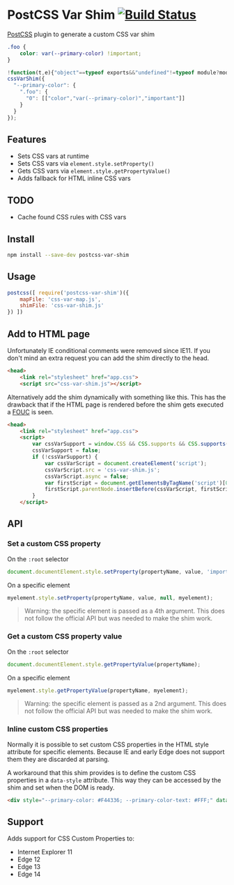 # PostCSS Var Shim [![Build Status][ci-img]][ci]

[PostCSS] plugin to generate a custom CSS var shim

[PostCSS]: https://github.com/postcss/postcss
[ci-img]:  https://travis-ci.org/luwes/postcss-var-shim.svg
[ci]:      https://travis-ci.org/luwes/postcss-var-shim

```css
.foo {
    color: var(--primary-color) !important;
}
```

```js
!function(t,e){"object"==typeof exports&&"undefined"!=typeof module?module.exports=e():"function"==typeof define&&define.amd?define(e):t.cssVarShim=e()}(this,function(){"use strict";function t(t,e){return(e=e||document).querySelectorAll(t)}function e(t){return u(t).reduce(function(t,n){return t.concat(n.cssRules?e(n.cssRules):n)},[])}function n(t,e,n){n=n||[];for(var r;null!==(r=e.exec(t));)n.push(r),e.lastIndex=r.index+r[0].length;return n}function r(t){return function(e){t.apply(this,e)}}function o(t,e){return e.reduce(function(t,e){return t?t[e]:void 0},t)}function c(t){return t=t||{},function(e){return t[e]=isNaN(t[e])?0:t[e]+1,t[e]}}function u(t){return[].slice.call(t)}function s(t){"loading"!==document.readyState?t():document.addEventListener("DOMContentLoaded",t)}return function(i){function a(t,e){var r=n(t,/--[^\s,)]+/g);return r.length&&r.forEach(function(n){var r=n[0],c=o(e,[r]);if(c){var u=new RegExp("var\\("+r+"(,[^)]+)?\\)");t=t.replace(u,c),t=a(t,e)}}),t}function f(e,n,r,o){var c=[document.documentElement];o&&":root"===o||(c=t(o)),u(c).forEach(function(t){t.style.setProperty(e,n,r||null,t)})}if(!(window.CSS&&CSS.supports&&CSS.supports("--a",0))){window.cssVarCache={};var l=CSSStyleDeclaration.prototype.setProperty;CSSStyleDeclaration.prototype.setProperty=function(n,s,f,d){if(/^--/.test(n)){window.cssVarCache[n]=s;var p=c();e(document.styleSheets).forEach(function(e){var c=e.selectorText,s=o(i.getVars,[n,c,p(c)]);s&&s.forEach(r(function(n,r,o){var s=a(r,window.cssVarCache);d?u(t(c)).forEach(function(t){d.contains(t)&&t.style.setProperty(n,s,o||null)}):e.style.setProperty(n,s,o||null)}))})}else l.call(this,n,s,f)},i.setVars.forEach(r(f)),s(function(){u(t('[data-style*="--"]')).forEach(function(t){var e=n(t.getAttribute("data-style"),/(--[^:]+)\s*:\s*([^;]+)/g);e.length&&e.forEach(r(function(e,n,r){t.style.setProperty(n,r,null,t)}))})})}}});
cssVarShim({
  "--primary-color": { 
    ".foo": { 
      "0": [["color","var(--primary-color)","important"]]
    }
  }
});
```

## Features

- Sets CSS vars at runtime 
- Sets CSS vars via `element.style.setProperty()`
- Gets CSS vars via `element.style.getPropertyValue()`
- Adds fallback for HTML inline CSS vars

## TODO

- Cache found CSS rules with CSS vars

## Install

```bash
npm install --save-dev postcss-var-shim
```

## Usage

```js
postcss([ require('postcss-var-shim')({
    mapFile: 'css-var-map.js',
    shimFile: 'css-var-shim.js'
}) ])
```

## Add to HTML page

Unfortunately IE conditional comments were removed since IE11. If you don't mind an extra request you can add the shim directly to the head.

```html
<head>
    <link rel="stylesheet" href="app.css">
    <script src="css-var-shim.js"></script>
```

Alternatively add the shim dynamically with something like this. This has the drawback that if the HTML page is rendered before the shim gets executed a [FOUC](https://en.wikipedia.org/wiki/Flash_of_unstyled_content) is seen.

```html
<head>
    <link rel="stylesheet" href="app.css">
    <script>
        var cssVarSupport = window.CSS && CSS.supports && CSS.supports('--a', 0);
        cssVarSupport = false;
        if (!cssVarSupport) {
            var cssVarScript = document.createElement('script');
            cssVarScript.src = 'css-var-shim.js';
            cssVarScript.async = false;
            var firstScript = document.getElementsByTagName('script')[0];
            firstScript.parentNode.insertBefore(cssVarScript, firstScript);
        }
    </script>
```

## API

### Set a custom CSS property

On the `:root` selector

```js
document.documentElement.style.setProperty(propertyName, value, 'important');
```

On a specific element 

```js
myelement.style.setProperty(propertyName, value, null, myelement);
```

> Warning: the specific element is passed as a 4th argument. This does not follow the official API but was needed to make the shim work.

### Get a custom CSS property value

On the `:root` selector

```js
document.documentElement.style.getPropertyValue(propertyName);
```

On a specific element 

```js
myelement.style.getPropertyValue(propertyName, myelement);
```

> Warning: the specific element is passed as a 2nd argument. This does not follow the official API but was needed to make the shim work.

### Inline custom CSS properties

Normally it is possible to set custom CSS properties in the HTML style attribute for specific elements. Because IE and early Edge does not support them they are discarded at parsing.  

A workaround that this shim provides is to define the custom CSS properties in a `data-style` attribute. This way they can be accessed by the shim and set when the DOM is ready.

```html
<div style="--primary-color: #F44336; --primary-color-text: #FFF;" data-style="--primary-color: #F44336; --primary-color-text: #FFF;"></div>
```

## Support

Adds support for CSS Custom Properties to:

- Internet Explorer 11
- Edge 12
- Edge 13
- Edge 14

